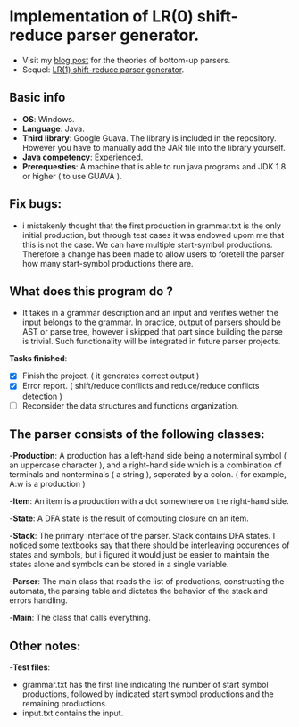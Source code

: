
# Implementation of LR(0) shift-reduce parser generator.
- Visit my [blog post](https://dafuqisthatblog.wordpress.com/2017/10/12/compiler-theories-parser-bottom-up-parsers-slr-lr1-lalr/) for the theories of bottom-up parsers.
- Sequel: [LR(1) shift-reduce parser generator](https://github.com/minhthanh3145/LR1_Parser_Generator).

## Basic info
- **OS**: Windows.
- **Language**: Java.
- **Third library**: Google Guava. The library is included in the repository. However you have to manually add the JAR file into the library yourself.
- **Java competency**: Experienced.
- **Prerequesties**: A machine that is able to run java programs and JDK 1.8 or higher ( to use GUAVA ).

## Fix bugs:
- i mistakenly thought that the first production in grammar.txt is the only initial production, but through test cases it was endowed upom me that this is not the case. We can have multiple start-symbol productions. Therefore a change has been made to allow users to foretell the parser how many start-symbol productions there are.


## What does this program do ?
- It takes in a grammar description and an input and verifies wether the input belongs to the grammar. In practice, output of parsers should be AST or parse tree, however i skipped that part since building the parse is trivial. Such functionality will be integrated in future parser projects.

**Tasks finished**:
- [x] Finish the project. ( it generates correct output )
- [X] Error report. ( shift/reduce conflicts and reduce/reduce conflicts detection )
- [ ] Reconsider the data structures and functions organization.

## The parser consists of the following classes:

-**Production**: A production has a left-hand side being a noterminal symbol ( an uppercase character ), and a right-hand side which is a combination of terminals and nonterminals ( a string ), seperated by a colon. ( for example, A:w is a production )

-**Item**: An item is  a production with a dot somewhere on the right-hand side.

-**State**: A DFA state is the result of computing closure on an item.

-**Stack**: The primary interface of the parser. Stack contains DFA states. I noticed some textbooks say that there should be interleaving occurences of states and symbols, but i figured it would just be easier to maintain the states alone and symbols can be stored in a single variable. 

-**Parser**: The main class that reads the list of productions, constructing the automata, the parsing table and dictates the behavior of the stack and errors handling.

-**Main**: The class that calls everything.

## Other notes: 

-**Test files**: 
- grammar.txt has the first line indicating the number of start symbol productions, followed by indicated start symbol productions and the remaining productions.
- input.txt contains the input.

